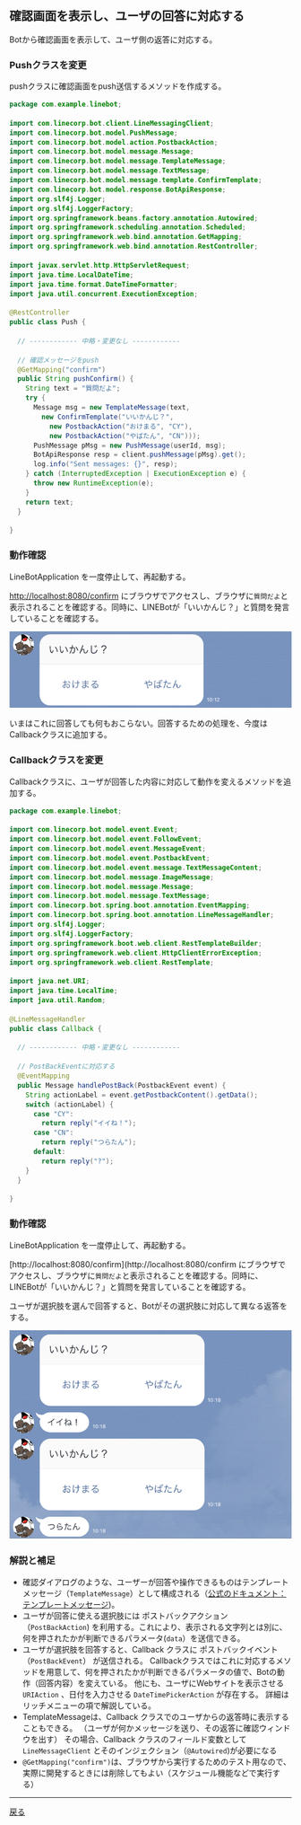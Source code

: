 ## 確認画面を表示し、ユーザの回答に対応する

Botから確認画面を表示して、ユーザ側の返答に対応する。

### Pushクラスを変更

pushクラスに確認画面をpush送信するメソッドを作成する。

```java
package com.example.linebot;

import com.linecorp.bot.client.LineMessagingClient;
import com.linecorp.bot.model.PushMessage;
import com.linecorp.bot.model.action.PostbackAction;
import com.linecorp.bot.model.message.Message;
import com.linecorp.bot.model.message.TemplateMessage;
import com.linecorp.bot.model.message.TextMessage;
import com.linecorp.bot.model.message.template.ConfirmTemplate;
import com.linecorp.bot.model.response.BotApiResponse;
import org.slf4j.Logger;
import org.slf4j.LoggerFactory;
import org.springframework.beans.factory.annotation.Autowired;
import org.springframework.scheduling.annotation.Scheduled;
import org.springframework.web.bind.annotation.GetMapping;
import org.springframework.web.bind.annotation.RestController;

import javax.servlet.http.HttpServletRequest;
import java.time.LocalDateTime;
import java.time.format.DateTimeFormatter;
import java.util.concurrent.ExecutionException;

@RestController
public class Push {

  // ------------ 中略・変更なし ------------ 
    
  // 確認メッセージをpush
  @GetMapping("confirm")
  public String pushConfirm() {
    String text = "質問だよ";
    try {
      Message msg = new TemplateMessage(text,
        new ConfirmTemplate("いいかんじ？",
          new PostbackAction("おけまる", "CY"),
          new PostbackAction("やばたん", "CN")));
      PushMessage pMsg = new PushMessage(userId, msg);
      BotApiResponse resp = client.pushMessage(pMsg).get();
      log.info("Sent messages: {}", resp);
    } catch (InterruptedException | ExecutionException e) {
      throw new RuntimeException(e);
    }
    return text;
  }

}
```

### 動作確認

LineBotApplication を一度停止して、再起動する。

[http://localhost:8080/confirm](http://localhost:8080/confirm) にブラウザでアクセスし、ブラウザに`質問だよ`と表示されることを確認する。同時に、LINEBotが「いいかんじ？」と質問を発言していることを確認する。

![おみくじ時の動作](./fig10a.png)

いまはこれに回答しても何もおこらない。回答するための処理を、今度はCallbackクラスに追加する。

### Callbackクラスを変更

Callbackクラスに、ユーザが回答した内容に対応して動作を変えるメソッドを追加する。

```java
package com.example.linebot;

import com.linecorp.bot.model.event.Event;
import com.linecorp.bot.model.event.FollowEvent;
import com.linecorp.bot.model.event.MessageEvent;
import com.linecorp.bot.model.event.PostbackEvent;
import com.linecorp.bot.model.event.message.TextMessageContent;
import com.linecorp.bot.model.message.ImageMessage;
import com.linecorp.bot.model.message.Message;
import com.linecorp.bot.model.message.TextMessage;
import com.linecorp.bot.spring.boot.annotation.EventMapping;
import com.linecorp.bot.spring.boot.annotation.LineMessageHandler;
import org.slf4j.Logger;
import org.slf4j.LoggerFactory;
import org.springframework.boot.web.client.RestTemplateBuilder;
import org.springframework.web.client.HttpClientErrorException;
import org.springframework.web.client.RestTemplate;

import java.net.URI;
import java.time.LocalTime;
import java.util.Random;

@LineMessageHandler
public class Callback {

  // ------------ 中略・変更なし ------------ 

  // PostBackEventに対応する
  @EventMapping
  public Message handlePostBack(PostbackEvent event) {
    String actionLabel = event.getPostbackContent().getData();
    switch (actionLabel) {
      case "CY":
        return reply("イイね！");
      case "CN":
        return reply("つらたん");
      default:
        return reply("?");
    }
  }

}
```

### 動作確認

LineBotApplication を一度停止して、再起動する。

[http://localhost:8080/confirm](http://localhost:8080/confirm にブラウザでアクセスし、ブラウザに`質問だよ`と表示されることを確認する。同時に、LINEBotが「いいかんじ？」と質問を発言していることを確認する。

ユーザが選択肢を選んで回答すると、Botがその選択肢に対応して異なる返答をする。

![おみくじ時の動作](./fig10b.png)

### 解説と補足

- 確認ダイアログのような、ユーザーが回答や操作できるものはテンプレートメッセージ（`TemplateMessage`）として構成される（[公式のドキュメント：テンプレートメッセージ](https://developers.line.me/ja/docs/messaging-api/reference/#anchor-b920b618f88811c039983809a42a46480e8f237f))。
- ユーザが回答に使える選択肢には ポストバックアクション（`PostBackAction`) を利用する。これにより、表示される文字列とは別に、何を押されたかが判断できるパラメータ(`data`）を送信できる。
- ユーザが選択肢を回答すると、Callback クラスに ポストバックイベント（`PostBackEvent`） が送信される。
  Callbackクラスではこれに対応するメソッドを用意して、何を押されたかが判断できるパラメータの値で、Botの動作（回答内容）を変えている。
  他にも、ユーザにWebサイトを表示させる `URIAction` 、日付を入力させる `DateTimePickerAction` が存在する。
  詳細はリッチメニューの項で解説している。
- TemplateMessageは、Callback クラスでのユーザからの返答時に表示することもできる。
  （ユーザが何かメッセージを送り、その返答に確認ウィンドウを出す）
  その場合、Callback クラスのフィールド変数として `LineMessageClient` とそのインジェクション（`@Autowired`)が必要になる
- `@GetMapping("confirm")`は、ブラウザから実行するためのテスト用なので、実際に開発するときには削除してもよい（スケジュール機能などで実行する）

-----

[戻る](../README.md)

